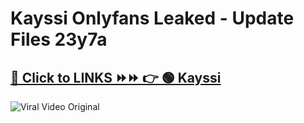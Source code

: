 
 # Kayssi Onlyfans Leaked - Update Files 23y7a

## <h2><a href="https://clipsfans.com/Kayssi&ref=git">🔗 Click to LINKS ⏩⏩ 👉 🟢 Kayssi </a></h2>

<a href="https://clipsfans.com/Kayssi&ref=git" rel="nofollow" data-target="animated-image.originalLink"><img src="https://i.ibb.co.com/xMMVF88/686577567.gif" alt="Viral Video Original" style="max-width: 100%; display: inline-block;" data-target="animated-image.originalImage"></a>

